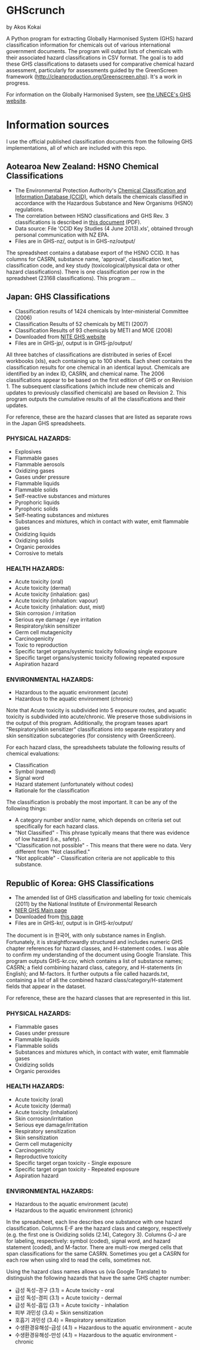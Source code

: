 GHScrunch
=========

by Akos Kokai

A Python program for extracting Globally Harmonised System (GHS) hazard classification information for chemicals out of various international government documents. The program will output lists of chemicals with their associated hazard classifications in CSV format. The goal is to add these GHS classifications to datasets used for comparative chemical hazard assessment, particularly for assessments guided by the GreenScreen framework (http://cleanproduction.org/Greenscreen.php). It's a work in progress.

For information on the Globally Harmonised System, see [the UNECE's GHS website](http://www.unece.org/trans/danger/publi/ghs/ghs_welcome_e.html).


Information sources
===================

I use the official published classification documents from the following GHS implementations, all of which are included with this repo.


Aotearoa New Zealand: HSNO Chemical Classifications
---------------------------------------------------

* The Environmental Protection Authority's [Chemical Classification and Information Database (CCID)](http://www.epa.govt.nz/search-databases/Pages/HSNO-CCID.aspx), which details the chemicals classified in accordance with the Hazardous Substance and New Organisms (HSNO) regulations.
* The correlation between HSNO classifications and GHS Rev. 3 classifications is described in [this document](http://www.epa.govt.nz/Publications/hsnogen-ghs-nz-hazard.pdf) (PDF).
* Data source: File 'CCID Key Studies (4 June 2013).xls', obtained through personal communication with NZ EPA.
* Files are in GHS-nz/, output is in GHS-nz/output/

The spreadsheet contains a database export of the HSNO CCID. It has columns for CASRN, substance name, 'approval', classification text, classification code, and key study (toxicological/physical data or other hazard classifications). There is one classification per row in the spreadsheet (23168 classifications). This program ...


Japan: GHS Classifications
--------------------------

* Classification results of 1424 chemicals by Inter-ministerial Committee (2006)
* Classification Results of 52 chemicals by METI (2007)
* Classification Results of 93 chemicals by METI and MOE (2008)
* Downloaded from [NITE GHS website](http://www.safe.nite.go.jp/english/ghs_index.html)
* Files are in GHS-jp/, output is in GHS-jp/output/

All three batches of classifications are distributed in series of Excel workbooks (xls), each containing up to 100 sheets. Each sheet contains the classification results for one chemical in an identical layout. Chemicals are identified by an index ID, CASRN, and chemical name. The 2006 classifications appear to be based on the first edition of GHS or on Revision 1. The subsequent classifications (which include new chemicals and updates to previously classified chemicals) are based on Revision 2. This program outputs the cumulative results of all the classifications and their updates. 

For reference, these are the hazard classes that are listed as separate rows in the Japan GHS spreadsheets.

### PHYSICAL HAZARDS: ###
* Explosives
* Flammable gases
* Flammable aerosols
* Oxidizing gases
* Gases under pressure
* Flammable liquids
* Flammable solids
* Self-reactive substances and mixtures
* Pyrophoric liquids
* Pyrophoric solids
* Self-heating substances and mixtures
* Substances and mixtures, which in contact with water, emit flammable gases
* Oxidizing liquids
* Oxidizing solids
* Organic peroxides
* Corrosive to metals
### HEALTH HAZARDS: ###
* Acute toxicity (oral)
* Acute toxicity (dermal)
* Acute toxicity (inhalation: gas)
* Acute toxicity (inhalation: vapour)
* Acute toxicity (inhalation: dust, mist)
* Skin corrosion / irritation
* Serious eye damage / eye irritation
* Respiratory/skin sensitizer
* Germ cell mutagenicity
* Carcinogenicity
* Toxic to reproduction
* Specific target organs/systemic toxicity following single exposure
* Specific target organs/systemic toxicity following repeated exposure
* Aspiration hazard
### ENVIRONMENTAL HAZARDS: ###
* Hazardous to the aquatic environment (acute)
* Hazardous to the aquatic environment (chronic)

Note that Acute toxicity is subdivided into 5 exposure routes, and aquatic toxicity is subdivided into acute/chronic. We preserve those subdivisions in the output of this program. Additionally, the program teases apart "Respiratory/skin sensitizer" classifications into separate respiratory and skin sensitization subcategories (for consistency with GreenScreen).

For each hazard class, the spreadsheets tabulate the following results of chemical evaluations: 
- Classification
- Symbol (named)
- Signal word
- Hazard statement (unfortunately without codes)
- Rationale for the classification

The classification is probably the most important. It can be any of the following things:
- A category number and/or name, which depends on criteria set out specifically for each hazard class. 
- "Not Classified" - This phrase typically means that there was evidence of low hazard (i.e., safety).
- "Classification not possible" - This means that there were no data. Very different from "Not classified."
- "Not applicable" - Classification criteria are not applicable to this substance.


Republic of Korea: GHS Classifications
--------------------------------------

* The amended list of GHS classification and labelling for toxic chemicals (2011) by the National Institute of Environmental Research
* [NIER GHS Main page](http://ncis.nier.go.kr/ghs/)
* Downloaded from [this page](http://ncis.nier.go.kr/ghs/search/searchlist_view.jsp?seq=17)
* Files are in GHS-kr/, output is in GHS-kr/output/

The document is in 한국어, with only substance names in English. Fortunately, it is straightforwardly structured and includes numeric GHS chapter references for hazard classes, and H-statement codes. I was able to confirm my understanding of the document using Google Translate. This program outputs GHS-kr.csv, which contains a list of substance names; CASRN; a field combining hazard class, category, and H-statements (in English); and M-factors. It further outputs a file called hazards.txt, containing a list of all the combined hazard class/category/H-statement fields that appear in the dataset.

For reference, these are the hazard classes that are represented in this list.

### PHYSICAL HAZARDS: ###
* Flammable gases
* Gases under pressure
* Flammable liquids
* Flammable solids
* Substances and mixtures which, in contact with water, emit flammable gases
* Oxidizing solids
* Organic peroxides
### HEALTH HAZARDS: ###
* Acute toxicity (oral)
* Acute toxicity (dermal)
* Acute toxicity (inhalation)
* Skin corrosion/irritation
* Serious eye damage/irritation
* Respiratory sensitization
* Skin sensitization
* Germ cell mutagenicity
* Carcinogenicity
* Reproductive toxicity
* Specific target organ toxicity - Single exposure
* Specific target organ toxicity - Repeated exposure
* Aspiration hazard
### ENVIRONMENTAL HAZARDS: ###
* Hazardous to the aquatic environment (acute)
* Hazardous to the aquatic environment (chronic)

In the spreadsheet, each line describes one substance with one hazard classification. Columns E-F are the hazard class and category, respectively (e.g. the first one is Oxidizing solids (2.14), Category 3). Columns G-J are for labeling, respectively: symbol (coded), signal word, and hazard statement (coded), and M-factor. There are multi-row merged cells that span classifications for the same CASRN. Sometimes you get a CASRN for each row when using xlrd to read the cells, sometimes not.

Using the hazard class names allows us (via Google Translate) to distinguish the following hazards that have the same GHS chapter number:
* 급성 독성-경구 (3.1) = Acute toxicity - oral
* 급성 독성-경피 (3.1) = Acute toxicity - dermal
* 급성 독성-흡입 (3.1) = Acute toxicity - inhalation
* 피부 과민성 (3.4) = Skin sensitization
* 호흡기 과민성 (3.4) = Respiratory sensitization
* 수생환경유해성-급성 (4.1) = Hazardous to the aquatic environment - acute
* 수생환경유해성-만성 (4.1) = Hazardous to the aquatic environment - chronic

